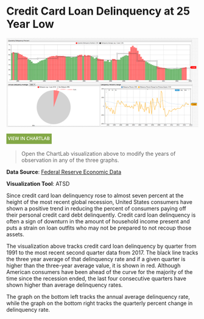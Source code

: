 # Credit Card Loan Delinquency at 25 Year Low

![](./images/ccl1.png)

[![View in ChartLab](../../research/images/new-button.png)](https://apps.axibase.com/chartlab/ffe5d3fe/2/#fullscreen)

> Open the ChartLab visualization above to modify the years of observation in any of the three graphs.

**Data Source**: [Federal Reserve Economic Data](https://fred.stlouisfed.org/series/DRCCLACBS#0)

**Visualization Tool**: ATSD

Since credit card loan delinquency rose to almost seven percent at the height of the most recent global recession, United States
consumers have shown a positive trend in reducing the percent of consumers paying off their personal credit card debt delinquently.
Credit card loan delinquency is often a sign of downturn in the amount of household income present and puts a strain on
loan outfits who may not be prepared to not recoup those assets.

The visualization above tracks credit card loan delinquency by quarter from 1991 to the most recent second quarter data from 2017.
The black line tracks the three year average of that delinquency rate and if a given quarter is higher than the three-year
average value, it is shown in red. Although American consumers have been ahead of the curve for the majority of the time
since the recession ended, the last four consecutive quarters have shown higher than average delinquency rates.

The graph on the bottom left tracks the annual average delinquency rate, while the graph on the bottom right tracks the
quarterly percent change in delinquency rate.

